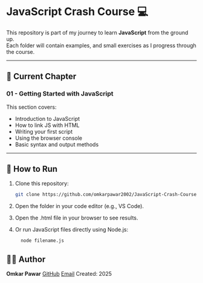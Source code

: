 # JavaScript Crash Course 💻

This repository is part of my journey to learn **JavaScript** from the ground up.  
Each folder will contain examples, and small exercises as I progress through the course.

---

## 📘 Current Chapter
### **01 - Getting Started with JavaScript**
This section covers:
- Introduction to JavaScript
- How to link JS with HTML
- Writing your first script
- Using the browser console
- Basic syntax and output methods

---

## 🚀 How to Run
1. Clone this repository:
   ```bash
   git clone https://github.com/omkarpawar2002/JavaScript-Crash-Course-.git
   ```
2. Open the folder in your code editor (e.g., VS Code).

3. Open the .html file in your browser to see results.

4. Or run JavaScript files directly using Node.js:
   ```
     node filename.js
   ```

## 🙋‍♂️ Author

**Omkar Pawar**
[GitHub](https://github.com/omkarpawar2002)
[Email](omkarsp20@example.com)
Created: 2025
